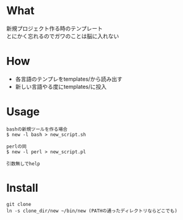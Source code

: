 # What
新規プロジェクト作る時のテンプレート  
とにかく忘れるのでガワのことは脳に入れない


# How
- 各言語のテンプレをtemplates/から読み出す  
- 新しい言語やる度にtemplates/に投入

# Usage
```
bashの新規ツールを作る場合
$ new -l bash > new_script.sh

perlの同
$ new -l perl > new_script.pl

引数無しでhelp
```

# Install
```
git clone
ln -s clone_dir/new ~/bin/new (PATHの通ったディレクトリならどこでも)
```
